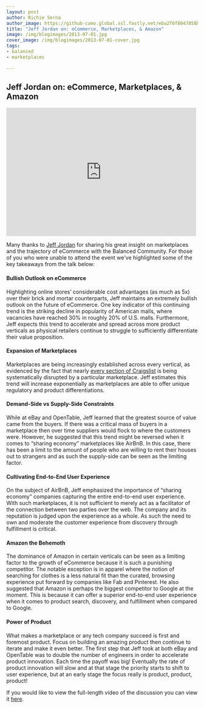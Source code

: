 ```yaml
---
layout: post
author: Richie Serna
author_image: https://github-camo.global.ssl.fastly.net/eba2f6f8047858bbeaa4320d2e87c713a42c71d6/687474703a2f2f626c6f672e62616c616e6365647061796d656e74732e636f6d2f696d672f617574686f72732f7269636869655f7365726e612e706e67
title: "Jeff Jordan on: eCommerce, Marketplaces, & Amazon"
image: /img/blogimages/2013-07-01.jpg
cover_image: /img/blogimages/2013-07-01-cover.jpg
tags:
- balanced
- marketplaces

---
```


## Jeff Jordan on: eCommerce, Marketplaces, & Amazon

<iframe src="http://player.vimeo.com/video/69587836" width="500" height="338" frameborder="0">
</iframe>

Many thanks to [Jeff Jordan](http://jeff.a16z.com/) for sharing his great insight on marketplaces and the trajectory of eCommerce with the Balanced Community. For those of you who were unable to attend the event we've highlighted some of the key takeaways from the talk below:

#### Bullish Outlook on eCommerce

Highlighting online stores’ considerable cost advantages (as much as 5x) over their brick and mortar counterparts, Jeff maintains an extremely bullish outlook on the future of eCommerce.  One key indicator of this continuing trend is the striking decline in popularity of American malls, where vacancies have reached 30% in roughly 20% of U.S. malls.  Furthermore, Jeff expects this trend to accelerate and spread across more product verticals as physical retailers continue to struggle to sufficiently differentiate their value proposition.

#### Expansion of Marketplaces 

Marketplaces are being increasingly established across every vertical, as evidenced by the fact that nearly [every section of Craigslist](http://thegongshow.tumblr.com/image/345941486) is being systematically disrupted by a particular marketplace. Jeff estimates this trend will increase exponentially as marketplaces are able to offer unique regulatory and product differentiations.

#### Demand-Side vs Supply-Side Constraints

While at eBay and OpenTable, Jeff learned that the greatest source of value came from the buyers. If there was a critical mass of buyers in a marketplace then over time suppliers would flock to where the customers were. However, he suggested that this trend might be reversed when it comes to “sharing economy” marketplaces like AirBnB. In this case, there has been a limit to the amount of people who are willing to rent their houses out to strangers and as such the supply-side can be seen as the limiting factor.

#### Cultivating End-to-End User Experience 

On the subject of AirBnB, Jeff emphasized the importance of “sharing economy” companies capturing the entire end-to-end user experience. With such marketplaces, it is not sufficient to merely act as a facilitator of the connection between two parties over the web. The company and its reputation is judged upon the experience as a whole. As such the need to own and moderate the customer experience from discovery through fulfillment is critical.

#### Amazon the Behemoth 

The dominance of Amazon in certain verticals can be seen as a limiting factor to the growth of eCommerce because it is such a punishing competitor. The notable exception is in apparel where the notion of searching for clothes is a less natural fit than the curated, browsing experience put forward by companies like Fab and Pinterest. He also suggested that Amazon is perhaps the biggest competitor to Google at the moment. This is because it can offer a superior end-to-end user experience when it comes to product search, discovery, and fulfillment when compared to Google. 

#### Power of Product

What makes a marketplace or any tech company succeed is first and foremost product. Focus on building an amazing product then continue to iterate and make it even better. The first step that Jeff took at both eBay and OpenTable was to double the number of engineers in order to accelerate product innovation. Each time the payoff was big! Eventually the rate of product innovation will slow and at that stage the priority starts to shift to user experience, but at an early stage the focus really is product, product, product!

If you would like to view the full-length video of the discussion you can view it [here](http://bit.ly/JeffJordan).
